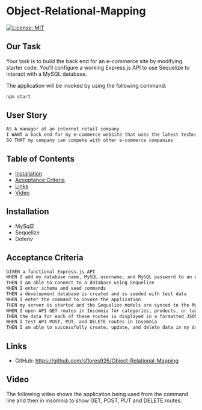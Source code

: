 # Object-Relational-Mapping

[![License: MIT](https://img.shields.io/badge/License-MIT-blue.svg)](https://opensource.org/licenses/MIT)

## Our Task

Your task is to build the back end for an e-commerce site by modifying starter code. You’ll configure a working Express.js API to use Sequelize to interact with a MySQL database.


The application will be invoked by using the following command:

```bash
npm start
```

## User Story

```md
AS A manager at an internet retail company
I WANT a back end for my e-commerce website that uses the latest technologies
SO THAT my company can compete with other e-commerce companies
```



## Table of Contents

  - [Installation](#installation)
  - [Acceptance Criteria](#acceptance-criteria)
  - [Links](#links)
  - [Video](#video)

## Installation

* MySql2
* Sequelize
* Dotenv


## Acceptance Criteria

```md
GIVEN a functional Express.js API
WHEN I add my database name, MySQL username, and MySQL password to an environment variable file
THEN I am able to connect to a database using Sequelize
WHEN I enter schema and seed commands
THEN a development database is created and is seeded with test data
WHEN I enter the command to invoke the application
THEN my server is started and the Sequelize models are synced to the MySQL database
WHEN I open API GET routes in Insomnia for categories, products, or tags
THEN the data for each of these routes is displayed in a formatted JSON
WHEN I test API POST, PUT, and DELETE routes in Insomnia
THEN I am able to successfully create, update, and delete data in my database
```

## Links

* GitHub: https://github.com/sflores926/Object-Relational-Mapping



## Video

The following video shows the application being used from the command line and then in insomnia to show GET, POST, PUT and DELETE routes:

